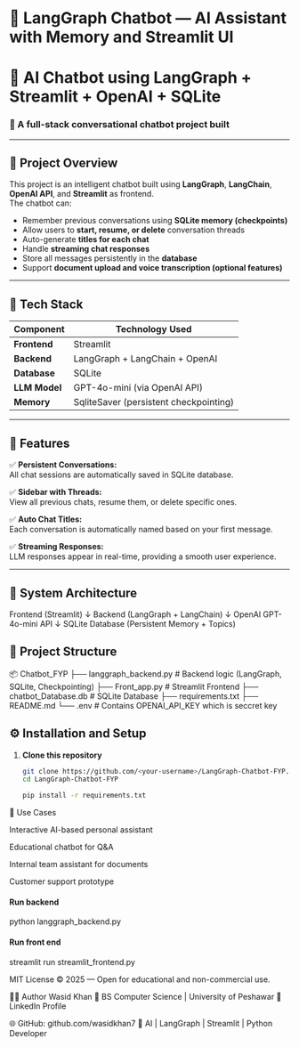 # 💬 LangGraph Chatbot — AI Assistant with Memory and Streamlit UI  
# 💬 AI Chatbot using LangGraph + Streamlit + OpenAI + SQLite

### 🧠 A full-stack conversational chatbot project built 

---

## 📑 Project Overview
This project is an intelligent chatbot built using **LangGraph**, **LangChain**, **OpenAI API**, and **Streamlit** as frontend.  
The chatbot can:
- Remember previous conversations using **SQLite memory (checkpoints)**
- Allow users to **start, resume, or delete** conversation threads
- Auto-generate **titles for each chat**
- Handle **streaming chat responses**
- Store all messages persistently in the **database**
- Support **document upload and voice transcription (optional features)**

---

## 🧩 Tech Stack

| Component | Technology Used |
|------------|----------------|
| **Frontend** | Streamlit |
| **Backend** | LangGraph + LangChain + OpenAI |
| **Database** | SQLite |
| **LLM Model** | GPT-4o-mini (via OpenAI API) |
| **Memory** | SqliteSaver (persistent checkpointing) |

---

## 🚀 Features

✅ **Persistent Conversations:**  
All chat sessions are automatically saved in SQLite database.

✅ **Sidebar with Threads:**  
View all previous chats, resume them, or delete specific ones.

✅ **Auto Chat Titles:**  
Each conversation is automatically named based on your first message.

✅ **Streaming Responses:**  
LLM responses appear in real-time, providing a smooth user experience.

---
## 🧱 System Architecture

Frontend (Streamlit)
↓
Backend (LangGraph + LangChain)
↓
OpenAI GPT-4o-mini API
↓
SQLite Database (Persistent Memory + Topics)


## 📂 Project Structure
📦 Chatbot_FYP
├── langgraph_backend.py # Backend logic (LangGraph, SQLite, Checkpointing)
├── Front_app.py # Streamlit Frontend
├── chatbot_Database.db # SQLite Database
├── requirements.txt
├── README.md
└── .env # Contains OPENAI_API_KEY which is seccret key

## ⚙️ Installation and Setup

1. **Clone this repository**
   ```bash
   git clone https://github.com/<your-username>/LangGraph-Chatbot-FYP.git
   cd LangGraph-Chatbot-FYP

   pip install -r requirements.txt

🧠 Use Cases

Interactive AI-based personal assistant

Educational chatbot for Q&A

Internal team assistant for documents

Customer support prototype


#### Run backend
python langgraph_backend.py

#### Run front end
streamlit run streamlit_frontend.py

MIT License © 2025 — Open for educational and non-commercial use.


🧑‍💻 Author
Wasid Khan
📍 BS Computer Science | University of Peshawar
🔗 LinkedIn Profile

🌐 GitHub: github.com/wasidkhan7
💼 AI | LangGraph | Streamlit | Python Developer
